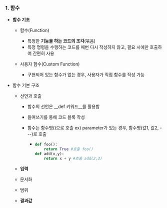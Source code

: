 ### 1. 함수

- __함수 기초__

  - 함수(Function) 
    - 특정한 __기능을 하는 코드의 조각__(묶음)
    - 특정 명령을 수행하는 코드를 매번 다시 작성하지 않고, 필요 시에만 호출하여 간편히 사용

  - 사용자 함수(Custom Function)
    - 구현되어 있는 함수가 없는 경우, 사용자가 직접 함수를 작성 가능

- 함수 기본 구조

  - 선언과 호출

    - 함수의 선언은 __def 키워드__를 활용함

    - 들여쓰기를 통해 코드 블록 작성

    - 함수는 함수명()으로 호출 ex) parameter가 있는 경우, 함수명(값1, 값2, ---)로 호출 

      - ```python
        def foo():
            return True #호출 foo()
        def add(x,y):
            return x + y #호출 add(2,3)
        ```

  - __입력__

  - 문서화

  - 범위

  - __결과값__